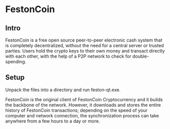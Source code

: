 FestonCoin
=====================

Intro
-----
FestonCoin is a free open source peer-to-peer electronic cash system that is
completely decentralized, without the need for a central server or trusted
parties.  Users hold the crypto keys to their own money and transact directly
with each other, with the help of a P2P network to check for double-spending.


Setup
-----
Unpack the files into a directory and run feston-qt.exe.

FestonCoin is the original client of FestonCoin Cryptocurrency and it builds the backbone of the network.
However, it downloads and stores the entire history of FestonCoin transactions;
depending on the speed of your computer and network connection, the synchronization
process can take anywhere from a few hours to a day or more.
